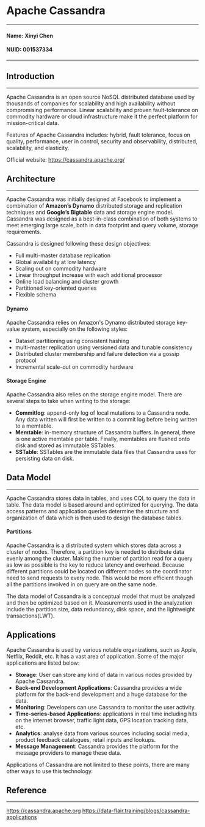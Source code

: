 # Apache Cassandra

---

#### Name: Xinyi Chen
#### NUID: 001537334

---

## Introduction

---

Apache Cassandra is an open source NoSQL distributed database used by thousands of companies for scalability and high
availability without compromising performance. Linear scalability and proven fault-tolerance on commodity hardware or
cloud infrastructure make it the perfect platform for mission-critical data.

Features of Apache Cassandra includes: hybrid, fault tolerance, focus on quality, performance, user in control, security
and observability, distributed, scalability, and elasticity.

Official website: https://cassandra.apache.org/

## Architecture

---

Apache Cassandra was initially designed at Facebook to implement a 
combination of **Amazon’s Dynamo** distributed storage and replication techniques and **Google’s Bigtable** data and 
storage engine model. Cassandra was designed as a best-in-class combination of both systems to meet emerging large 
scale, both in data footprint and query volume, storage requirements. 

Cassandra is designed following these design objectives:
- Full multi-master database replication
- Global availability at low latency
- Scaling out on commodity hardware
- Linear throughput increase with each additional processor
- Online load balancing and cluster growth
- Partitioned key-oriented queries
- Flexible schema

#### Dynamo

Apache Cassandra relies on Amazon's Dynamo distributed storage key-value system, especially on the following styles:
- Dataset partitioning using consistent hashing
- multi-master replication using versioned data and tunable consistency
- Distributed cluster membership and failure detection via a gossip protocol
- Incremental scale-out on commodity hardware

#### Storage Engine

Apache Cassandra also relies on the storage engine model. There are several steps to take when writing to the storage:

- **Commitlog**: append-only log of local mutations to a Cassandra node. Any data written will first be written to a 
commit log before being written to a memtable.
- **Memtable**: in-memory structure of Cassandra buffers. In general, there is one active memtable per table. Finally, 
memtables are flushed onto disk and stored as immutable SSTables.
- **SSTable**: SSTables are the immutable data files that Cassandra uses for persisting data on disk.

## Data Model 

---

Apache Cassandra stores data in tables, and uses CQL to query the data in table. The data model is based around and 
optimized for querying. The data access patterns and application queries determine the structure and organization of 
data which is then used to design the database tables.

#### Partitions

Apache Cassandra is a distributed system which stores data across a cluster of nodes. Therefore, a partition key is 
needed to distribute data evenly among the cluster. Making the number of partition read for a query as low as possible 
is the key to reduce latency and overhead. Because different partitions could be located on different nodes so the 
coordinator need to send requests to every node. This would be more efficient though all the partitions involved in on 
query are on the same node.

The data model of Cassandra is a conceptual model that must be analyzed and then be optimized based on it. Measurements 
used in the analyzation include the partition size, data redundancy, disk space, and the lightweight transactions(LWT).

## Applications

Apache Cassandra is used by various notable organizations, such as Apple, Netflix, Reddit, etc. It has a vast area of 
application. Some of the major applications are listed below:

- **Storage**: User can store any kind of data in various nodes provided by Apache Cassandra.
- **Back-end Development Applications**: Cassandra provides a wide platform for the back-end development and a huge 
database for the data.
- **Monitoring**: Developers can use Cassandra to monitor the user activity. 
- **Time-series-based Applications**: applications in real time including hits on the internet browser, traffic light 
data, GPS location tracking data, etc.
- **Analytics**: analyse data from various sources including social media, product feedback catalogues, retail inputs 
and lookups.
- **Message Management**: Cassandra provides the platform for the message providers to manage these data.

Applications of Cassandra are not limited to these points, there are many other ways to use this technology.

## Reference

---

https://cassandra.apache.org
https://data-flair.training/blogs/cassandra-applications
